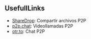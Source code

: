 ## UsefullLinks
 - [ShareDrop](https://www.sharedrop.io): Compartir archivos P2P
 - [p2p.chat](https://p2p.chat/): Videollamadas P2P
 - [otr.to](https://otr.to): Chat P2P
